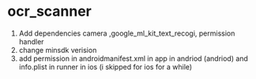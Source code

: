 # ocr_scanner


1. Add dependencies camera ,google_ml_kit_text_recogi, permission handler
2. change minsdk verision
3. add permission in androidmanifest.xml in app in andriod  (andriod) and info.plist in     runner in ios (i skipped for ios for a while)


